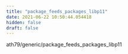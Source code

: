 ```yaml
---
title: "package_feeds_packages_libp11"
date: 2021-06-22 10:50:44.054418
hidden: false
draft: false
---
```


ath79/generic/package_feeds_packages_libp11

